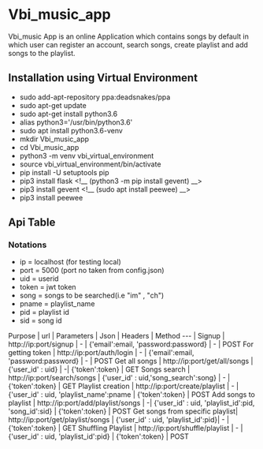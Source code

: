 # Vbi_music_app

Vbi_music App is an online Application which contains songs by default in which user can register an account, search songs, create playlist and add songs to the
playlist.


## Installation using Virtual Environment
* sudo add-apt-repository ppa:deadsnakes/ppa
* sudo apt-get update
* sudo apt-get install python3.6
* alias python3='/usr/bin/python3.6'
* sudo apt install python3.6-venv
* mkdir Vbi_music_app
* cd Vbi_music_app
* python3 -m venv vbi_virtual_environment
* source vbi_virtual_environment/bin/activate
* pip install -U setuptools pip
* pip3 install flask
<!__ (python3 -m pip install gevent) __>
* pip3 install gevent
<!__ (sudo apt install peewee) __>
* pip3 install peewee

## Api Table

### Notations

* ip = localhost (for testing local)
* port = 5000 (port no taken from config.json)
* uid = userid 
* token = jwt token
* song = songs to be searched(i.e "im" , "ch")
* pname = playlist_name
* pid = playlist id
* sid = song id


Purpose  |  url  | Parameters |  Json |   Headers | Method
--- |
Signup | http://ip:port/signup | - | {'email':email, 'password:password}  |  -  |  POST
For getting token |  http://ip:port/auth/login |  -  | {'email':email, 'password:password} | - |  POST
Get all songs | http://ip:port/get/all/songs   | {'user_id' : uid} | -| {'token':token} |  GET 
Songs search   | http://ip:port/search/songs  | {'user_id' : uid,'song_search':song} |         -  | {'token':token} |  GET 
Playlist creation | http://ip:port/create/playlist | -  | {'user_id' : uid, 'playlist_name':pname   | {'token':token} |  POST
Add songs to playlist | http://ip:port/add/playlist/songs  |  -| {'user_id' : uid, 'playlist_id':pid, 'song_id':sid}   | {'token':token} |  POST 
Get songs from specific playlist| http://ip:port/get/playlist/songs   | {'user_id' : uid, 'playlist_id':pid}|  - | {'token':token} |  GET 
Shuffling Playlist | http://ip:port/shuffle/playlist |  - | {'user_id' : uid, 'playlist_id':pid}   | {'token':token} |  POST 
